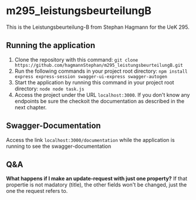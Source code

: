 # m295_leistungsbeurteilungB
This is the Leistungsbeurteilung-B from Stephan Hagmann for the UeK 295.
## Running the application
1. Clone the repository with this command: `git clone https://github.com/hagmannStephan/m295_leistungsbeurteilungB.git`
2. Run the following commands in your project root directory: `npm install express express-session swagger-ui-express swagger-autogen`
3. Start the application by running this command in your project root directory: `node node task.js`
4. Access the project under the URL `localhost:3000`. If you don't know any endpoints be sure the checkoit the documentation as described in the next chapter.

## Swagger-Documentation
Access the link `localhost:3000/documentation` while the application is running to see the swagger-documentation

## Q&A
**What happens if I make an update-request with just one property?** If that propertie is not madatory (title), the other fields won't be changed, just the one the request refers to.